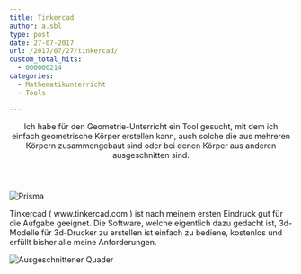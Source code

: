 ```yaml
---
title: Tinkercad
author: a.sbl
type: post
date: 27-07-2017
url: /2017/07/27/tinkercad/
custom_total_hits:
  - 000000214
categories:
  - Mathematikunterricht
  - Tools

---
```

<header> 

<p id="post-title" class="icon-reverse icon-social-twitter-post">
  Ich habe für den Geometrie-Unterricht ein Tool gesucht, mit dem ich einfach geometrische Körper erstellen kann, auch solche die aus mehreren Körpern zusammengebaut sind oder bei denen Körper aus anderen ausgeschnitten sind.
</p></header> 

<div id="post-content" class="post tag-tools tag-mathematik">
  <p>
    <img src="https://it-teaching.de/blog/content/images/2017/07/tinkercad1-1.png" alt="Prisma" />
  </p>
  
  <p>
    Tinkercad ( www.tinkercad.com ) ist nach meinem ersten Eindruck gut für die Aufgabe geeignet. Die Software, welche eigentlich dazu gedacht ist, 3d-Modelle für 3d-Drucker zu erstellen ist einfach zu bediene, kostenlos und erfüllt bisher alle meine Anforderungen.
  </p>
  
  <p>
    <img src="https://it-teaching.de/blog/content/images/2017/07/tinkercad2.png" alt="Ausgeschnittener Quader" />
  </p>
</div>